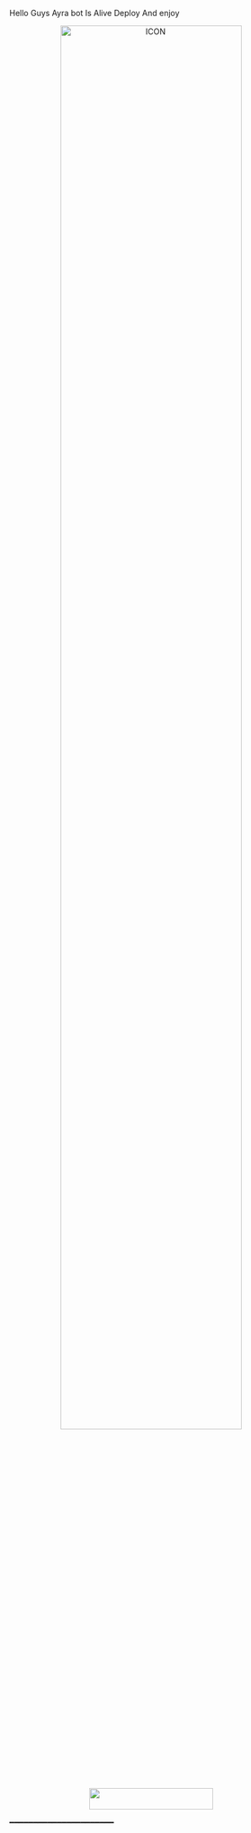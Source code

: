 ​Hello Guys Ayra bot Is Alive Deploy And enjoy 

<p align="center"><img src="https://te.legra.ph/file/64cf39a04497d9deade8b.jpg" alt="ICON" width="80%"/></p>


<p align="center"><a href="https://te.legra.ph/file/64cf39a04497d9deade8b.jpg"> <img src="https://img.shields.io/badge/Deploy%20To%20Heroku-black?style=for-the-badge&logo=heroku" width="220" height="38.45"/></a></p>
 ━━━━━━━━━━━━━━━━━━━━━━

#
